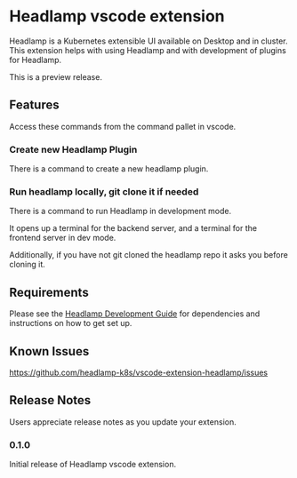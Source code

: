 # Headlamp vscode extension

Headlamp is a Kubernetes extensible UI available on Desktop and in cluster. This extension helps with using Headlamp and with development of plugins for Headlamp.

This is a preview release.

## Features

Access these commands from the command pallet in vscode.

### Create new Headlamp Plugin

There is a command to create a new headlamp plugin.

### Run headlamp locally, git clone it if needed

There is a command to run Headlamp in development mode.

It opens up a terminal for the backend server, and a terminal for the frontend server in dev mode.

Additionally, if you have not git cloned the headlamp repo it asks you before cloning it.

## Requirements

Please see the [Headlamp Development Guide](https://headlamp.dev/docs/latest/development/) for dependencies and instructions on how to get set up.

## Known Issues

https://github.com/headlamp-k8s/vscode-extension-headlamp/issues

## Release Notes

Users appreciate release notes as you update your extension.

### 0.1.0

Initial release of Headlamp vscode extension.
